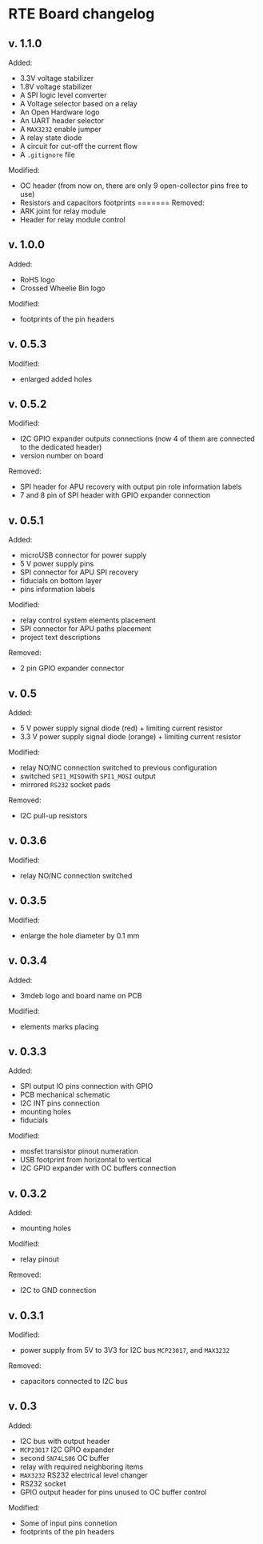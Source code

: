 RTE Board changelog
===================

v. 1.1.0
--------

Added:

* 3.3V voltage stabilizer
* 1.8V voltage stabilizer
* A SPI logic level converter
* A Voltage selector based on a relay
* An Open Hardware logo
* An UART header selector
* A `MAX3232` enable jumper
* A relay state diode
* A circuit for cut-off the current flow
* A `.gitignore` file

Modified:

* OC header (from now on, there are only 9 open-collector pins free to use)
* Resistors and capacitors footprints
=======
Removed:
* ARK joint for relay module
* Header for relay module control

v. 1.0.0
--------

Added:

* RoHS logo
* Crossed Wheelie Bin logo

Modified:

* footprints of the pin headers

v. 0.5.3
--------

Modified:
* enlarged added holes

v. 0.5.2
--------

Modified:
* I2C GPIO expander outputs connections (now 4 of them are connected to the dedicated header)
* version number on board

Removed:
* SPI header for APU recovery with output pin role information labels
* 7 and 8 pin of SPI header with GPIO expander connection

v. 0.5.1
--------

Added:
* microUSB connector for power supply
* 5 V power supply pins
* SPI connector for APU SPI recovery
* fiducials on bottom layer
* pins information labels

Modified:
* relay control system elements placement
* SPI connector for APU paths placement
* project text descriptions

Removed:
* 2 pin GPIO expander connector

v. 0.5
------

Added:
* 5 V power supply signal diode (red) + limiting current resistor
* 3.3 V power supply signal diode (orange) + limiting current resistor

Modified:
* relay NO/NC connection switched to previous configuration
* switched `SPI1_MISO`with `SPI1_MOSI` output
* mirrored `RS232` socket pads

Removed:
* I2C pull-up resistors

v. 0.3.6
--------

Modified:
* relay NO/NC connection switched

v. 0.3.5
--------

Modified:
* enlarge the hole diameter by 0.1 mm

v. 0.3.4
--------

Added:
* 3mdeb logo and board name on PCB

Modified:
* elements marks placing

v. 0.3.3
--------

Added:
* SPI output IO pins connection with GPIO
* PCB mechanical schematic
* I2C INT pins connection
* mounting holes
* fiducials

Modified:
* mosfet transistor pinout numeration
* USB footprint from horizontal to vertical
* I2C GPIO expander with OC buffers connection

v. 0.3.2
--------

Added:
* mounting holes

Modified:
* relay pinout

Removed:
* I2C to GND connection

v. 0.3.1
--------

Modified:
* power supply from 5V to 3V3 for I2C bus `MCP23017`, and `MAX3232`

Removed:
* capacitors connected to I2C bus

v. 0.3
------

Added:
* I2C bus with output header
* `MCP23017` I2C GPIO expander
* second `SN74LS06` OC buffer
* relay with required neighboring items
* `MAX3232` RS232 electrical level changer
* RS232 socket
* GPIO output header for pins unused to OC buffer control

Modified:
* Some of input pins connetion
* footprints of the pin headers

